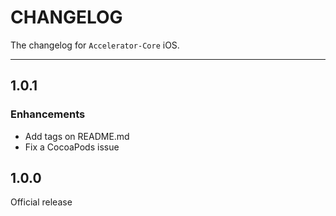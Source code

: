# CHANGELOG

The changelog for `Accelerator-Core` iOS.

--------------------------------------

1.0.1
-----

### Enhancements
- Add tags on README.md
- Fix a CocoaPods issue

1.0.0
-----

Official release
